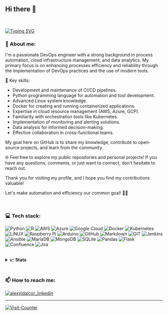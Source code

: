## Hi there 👋

<br>

[![Typing SVG](https://readme-typing-svg.demolab.com?font=Fira+Code&duration=2000&pause=70&multiline=true&width=535&height=80&lines=Alexvidalcor;DevOps+engineer;Cloud+%7C+Python+%7C+Data)](https://git.io/typing-svg)

### 💫 About me:

I'm a passionate DevOps engineer with a strong background in process automation, cloud infrastructure management, and data analytics. My primary focus is on enhancing processes efficiency and reliability through the implementation of DevOps practices and the use of modern tools.

🚀 Key skills:
- Development and maintenance of CI/CD pipelines.
- Python programming language for automation and tool development.
- Advanced Linux system knowledge.
- Docker for creating and running containerized applications.
- Expertise in cloud resource management (AWS, Azure, GCP).
- Familiarity with orchestration tools like Kubernetes.
- Implementation of monitoring and alerting solutions.
- Data analysis for informed decision-making.
- Effective collaboration in cross-functional teams.

My goal here on GitHub is to share my knowledge, contribute to open-source projects, and learn from the community.

🌐 Feel free to explore my public repositories and personal projects! If you have any questions, comments, or just want to connect, don't hesitate to reach out.

Thank you for visiting my profile, and I hope you find my contributions valuable!

Let's make automation and efficiency our common goal! 🤖💡

<br>

### 💻 Tech stack:
![Python](https://img.shields.io/badge/Python-%23FF9900.svg?style=for-the-badge&logo=python&logoColor=white)
![R](https://img.shields.io/badge/R-%23FF9900.svg?style=for-the-badge&logo=r&logoColor=white)
![AWS](https://img.shields.io/badge/AWS-%23FF9900.svg?style=for-the-badge&logo=amazon-aws&logoColor=white)
![Azure](https://img.shields.io/badge/azure-%230072C6.svg?style=for-the-badge&logo=azure-devops&logoColor=white)
![Google Cloud](https://img.shields.io/badge/Google%20Cloud-%234285F4.svg?style=for-the-badge&logo=google-cloud&logoColor=white)
![Docker](https://img.shields.io/badge/docker-%230db7ed.svg?style=for-the-badge&logo=docker&logoColor=white)
![Kubernetes](https://img.shields.io/badge/kubernetes-%23326ce5.svg?style=for-the-badge&logo=kubernetes&logoColor=white)
![LINUX](https://img.shields.io/badge/Linux-FCC624?style=for-the-badge&logo=linux&logoColor=black) 
![Raspberry Pi](https://img.shields.io/badge/-RaspberryPi-C51A4A?style=for-the-badge&logo=Raspberry-Pi)
![Arduino](https://img.shields.io/badge/-Arduino-00979D?style=for-the-badge&logo=Arduino&logoColor=white)
![GitHub](https://img.shields.io/badge/GitHub-%23121011.svg?style=for-the-badge&logo=github&logoColor=white)
![Markdown](https://img.shields.io/badge/markdown-%23000000.svg?style=for-the-badge&logo=markdown&logoColor=white)
![GIT](https://img.shields.io/badge/Git-fc6d26?style=for-the-badge&logo=git&logoColor=white)
![Jenkins](https://img.shields.io/badge/jenkins-%232C5263.svg?style=for-the-badge&logo=jenkins&logoColor=white)
![Ansible](https://img.shields.io/badge/ansible-%231A1918.svg?style=for-the-badge&logo=ansible&logoColor=white)
![MariaDB](https://img.shields.io/badge/MariaDB-003545?style=for-the-badge&logo=mariadb&logoColor=white)
![MongoDB](https://img.shields.io/badge/MongoDB-%234ea94b.svg?style=for-the-badge&logo=mongodb&logoColor=white)
![SQLite](https://img.shields.io/badge/sqlite-%2307405e.svg?style=for-the-badge&logo=sqlite&logoColor=white)
![Pandas](https://img.shields.io/badge/pandas-%23150458.svg?style=for-the-badge&logo=pandas&logoColor=white)
![Flask](https://img.shields.io/badge/flask-%23000.svg?style=for-the-badge&logo=flask&logoColor=white)
![Confluence](https://img.shields.io/badge/confluence-%23172BF4.svg?style=for-the-badge&logo=confluence&logoColor=white)
![Jira](https://img.shields.io/badge/jira-%230A0FFF.svg?style=for-the-badge&logo=jira&logoColor=white)

<br>

<details>
<summary><b>📈 Stats</b></summary>

<br>

### 📊 GitHub info:

![Alexvidalcor's github stats](https://github-readme-stats.vercel.app/api?username=alexvidalcor&theme=midnight-purple&show_icons=true)

<br>

### 🏆 GitHub trophies
![Github-Trophies](https://github-profile-trophy.vercel.app/?username=alexvidalcor&theme=tokyonight&no-frame=false&no-bg=false&margin-w=4&title=MultiLanguage,Commits,PullRequest,Repositories,Followers,Stars)

<br>

</details>

<br>

### 📫 How to reach me:

<a href="https://www.linkedin.com/in/alejandrovidalcortes/" target="blank"><img align="center" src="https://img.shields.io/badge/-LinkedIn-039BE5?style=for-the-badge&logo=Linkedin&logoColor=white&link=https://www.linkedin.com/in/alejandrovidalcortes/" alt="alexvidalcor_linkedin"/></a>

---

[![Visit-Counter](https://visitcount.itsvg.in/api?id=Alexvidalcor&label=Profile%20Views&color=7&icon=5&pretty=true)](https://visitcount.itsvg.in)

<!-- Thanks to GPRM ( https://gprm.itsvg.in ) -->
